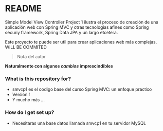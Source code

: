 # README #

Simple Model View Controller Project 1 ilustra el proceso de creación de una aplicación web con Spring MVC y otras tecnologías afines como Spring securiy framework, Spring Data JPA y un largo etcetera.

Este proyecto te puede ser util para crear aplicaciones web más complejas.
WILL BE COMMITED

> Nota del autor

**Naturalmente con algunos _cambios_ imprescindibles**

### What is this repository for? ###

* smvcp1 es el codigo base del curso Spring MVC: un enfoque practico
* Version 1
* Y mucho más ...

### How do I get set up? ###

* Necesitaras una base datos llamada smvcp1 en tu servidor MySQL